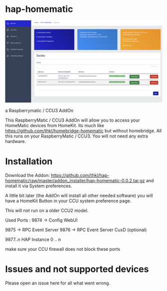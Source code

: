 # hap-homematic

<p align="center">
    <img src="doc/hap_homematic_ui1.png">
</p>


a Raspberrymatic / CCU3 AddOn


This RaspberryMatic / CCU3 AddOn will allow you to access your HomeMatic devices from HomeKit. Its much like https://github.com/thkl/homebridge-homematic but without homebridge.
All this runs on your RaspberryMatic / CCU3. You will not need any extra hardware.

# Installation
Download the Addon: https://github.com/thkl/hap-homematic/raw/master/addon_installer/hap-homematic-0.0.2.tar.gz and install it via System preferences.

A little bit later (the AddOn will install all other needed software) you will have a HomeKit Button in your CCU system preference page.


This will not run on a older CCU2 model.

Used Ports : 
9874 -> Config WebUI

9875 -> RPC Event Server
9876 -> RPC Event Server CuxD (optional)

9877..n HAP Instance 0 .. n

make sure your CCU firewall does not block these ports


# Issues and not supported devices
Please open an issue here for all what went wrong.